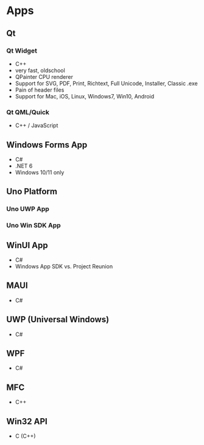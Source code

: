 # Apps


## Qt

### Qt Widget
- C++
- very fast, oldschool
- QPainter CPU renderer
- Support for SVG, PDF, Print, Richtext, Full Unicode, Installer, Classic .exe
- Pain of header files
- Support for Mac, iOS, Linux, Windows7, Win10, Android

### Qt QML/Quick
- C++ / JavaScript


## Windows Forms App
- C#
- .NET 6
- Windows 10/11 only

## Uno Platform
### Uno UWP App

### Uno Win SDK App

## WinUI App
- C#
- Windows App SDK vs. Project Reunion

## MAUI
- C#

## UWP (Universal Windows)
- C#

## WPF
- C#

## MFC
- C++

## Win32 API
- C (C++)
